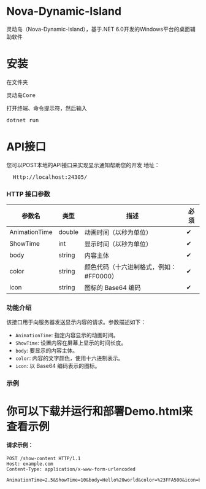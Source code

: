 # Nova-Dynamic-Island
灵动岛（Nova-Dynamic-Island），基于.NET 6.0开发的Windows平台的桌面辅助软件

# 安装
在文件夹<pre>灵动岛Core</pre>打开终端、命令提示符，然后输入
<pre>dotnet run </pre>

# API接口
您可以POST本地的API接口来实现显示通知帮助您的开发
地址：
<pre>
  Http://localhost:24305/
</pre>

### HTTP 接口参数

| 参数名 | 类型 | 描述 | 必须|
|-------|------|------|------|
| AnimationTime | double | 动画时间（以秒为单位） |✔|
| ShowTime | int | 显示时间（以秒为单位） |✔|
| body | string | 内容主体 |✔|
| color | string | 颜色代码（十六进制格式，例如：#FF0000） |✔|
| icon | string | 图标的 Base64 编码 |✔|

### 功能介绍

该接口用于向服务器发送显示内容的请求。参数描述如下：

- `AnimationTime`: 指定内容显示的动画时间。
- `ShowTime`: 设置内容在屏幕上显示的时间长度。
- `body`: 要显示的内容主体。
- `color`: 内容的文字颜色，使用十六进制表示。
- `icon`: 以 Base64 编码表示的图标。

### 示例

# 你可以下载并运行和部署Demo.html来查看示例


#### 请求示例：

```http
POST /show-content HTTP/1.1
Host: example.com
Content-Type: application/x-www-form-urlencoded

AnimationTime=2.5&ShowTime=10&body=Hello%20world&color=%23FFA500&icon=base64encodedicon
